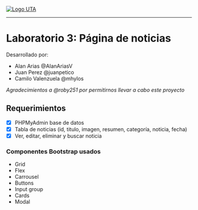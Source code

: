 [![Logo UTA](https://portal.uta.cl/intranet/assets/images/logos/utaHorizontal.png "Logo UTA")](httphttps://portal.uta.cl/intranet/assets/images/logos/utaHorizontal.png:// "Logo UTA")

------------

# Laboratorio 3: Página de noticias
Desarrollado por:
+ Alan Arias @AlanAriasV
+ Juan Perez @juanpetico
+ Camilo Valenzuela @mhylos

*Agradecimientos a @roby251 por permitirnos llevar a cabo este proyecto*

## Requerimientos
- [x]  PHPMyAdmin base de datos
- [x] Tabla de noticias (id, titulo, imagen, resumen, categoría, noticia, fecha)
- [x] Ver, editar, eliminar y buscar noticia

### Componentes Bootstrap usados
+ Grid
+ Flex
+ Carrousel
+ Buttons
+ Input group
+ Cards
+ Modal